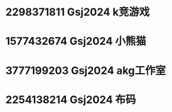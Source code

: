 # 2298371811 Gsj2024 k竞游戏
# 1577432674 Gsj2024 小熊猫
# 3777199203 Gsj2024 akg工作室
# 2254138214 Gsj2024 布码